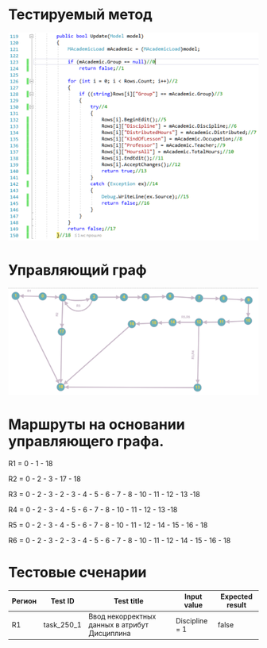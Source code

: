 # Тестируемый метод
![alt text](CODE.PNG "Тестируемый метод")
# Управляющий граф
![alt text](GRAPH.PNG "Тестируемый метод")
# Маршруты на основании управляющего графа.

R1 = 0 - 1 - 18

R2 = 0 - 2 - 3 - 17 - 18

R3 = 0 - 2 - 3 - 2 - 3 - 4 - 5 - 6 - 7 - 8 - 10 - 11 - 12 - 13 -18

R4 = 0 - 2 - 3 - 4 - 5 - 6 - 7 - 8 - 10 - 11 - 12 - 13 -18

R5 = 0 - 2 - 3 - 4 - 5 - 6 - 7 - 8 - 10 - 11 - 12 - 14 - 15 - 16 - 18

R6 = 0 - 2 - 3 - 2 - 3 - 4 - 5 - 6 - 7 - 8 - 10 - 11 - 12 - 14 - 15 - 16 - 18

# Тестовые сченарии
|Регион|Test ID|Test title|Input value|Expected result|
| --- | --- | --- | --- | --- |
|R1|task_250_1|Ввод  некорректных данных в атрибут Дисциплина|Discipline  = 1|false|